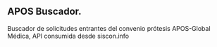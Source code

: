## APOS Buscador.

Buscador de solicitudes entrantes del convenio prótesis APOS-Global Médica, API consumida desde siscon.info 


